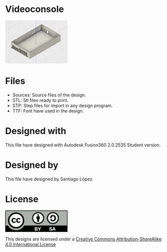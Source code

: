 # Videoconsole
<img src="box.png" width="200" align = "center">

# Files
* Sources: Source files of the design.
* STL: Stl files ready to print.
* STP: Step files for import in any design program.
* TTF: Font have used in the design.

# Designed with
This file have designed with Autodesk Fusion360 2.0.2535 Student version.

# Designed by
This file have designed by Santiago López.

# License

<img src="../by-sa.png" width="200" align = "center">

This designs are licensed under a [Creative Commons Attribution-ShareAlike 4.0 International License](http://creativecommons.org/licenses/by-sa/4.0/)
